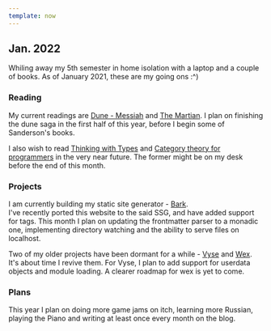 ```yaml
---
template: now
---
```


## Jan. 2022
Whiling away my 5th semester in home isolation with a laptop and a couple of books.
As of January 2021, these are my going ons :^)

### Reading
My current readings are [Dune - Messiah](https://en.wikipedia.org/wiki/Dune_Messiah) and [The Martian](https://www.goodreads.com/book/show/18007564-the-martian).
I plan on finishing the dune saga in the first half of this year, before I begin some of Sanderson's books.

I also wish to read  [Thinking with Types](https://thinkingwithtypes.com/) and
[Category theory for programmers](https://www.goodreads.com/en/book/show/33618151-category-theory-for-programmers)
in the very near future.
The former might be on my desk before the end of this month.

### Projects
I am currently building my static site generator - [Bark](https://injuly.in/bark/). <br/>
I've recently ported this website to the said SSG, and have added support for tags.
This month I plan on updating the frontmatter parser to a monadic one, implementing directory watching and the ability to serve files on localhost.

Two of my older projects have been dormant for a while -
[Vyse](https://injuly.in/vyse) and [Wex](https://github.com/cpp-gamedev/wex). <br/>
It's about time I revive them.
For Vyse, I plan to add support for userdata objects and module loading.
A clearer roadmap for wex is yet to come.

### Plans 
This year I plan on doing more game jams on itch, learning more Russian,
playing the Piano and writing at least once every month on the blog.
